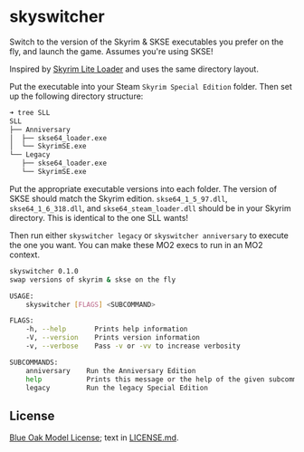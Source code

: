 # skyswitcher

Switch to the version of the Skyrim & SKSE executables you prefer on the fly, and launch the game. Assumes you're using SKSE!

Inspired by [Skyrim Lite Loader](https://www.nexusmods.com/skyrimspecialedition/mods/58271) and uses the same directory layout.

Put the executable into your Steam `Skyrim Special Edition` folder. Then set up the following directory structure:

```sh
➜ tree SLL
SLL
├── Anniversary
│  ├── skse64_loader.exe
│  └── SkyrimSE.exe
└── Legacy
   ├── skse64_loader.exe
   └── SkyrimSE.exe
```

Put the appropriate executable versions into each folder. The version of SKSE should match the Skyrim edition. `skse64_1_5_97.dll`, `skse64_1_6_318.dll`, and `skse64_steam_loader.dll` should be in your Skyrim directory. This is identical to the one SLL wants!

Then run either `skyswitcher legacy` or `skyswitcher anniversary` to execute the one you want. You can make these MO2 execs to run in an MO2 context.

```sh
skyswitcher 0.1.0
swap versions of skyrim & skse on the fly

USAGE:
    skyswitcher [FLAGS] <SUBCOMMAND>

FLAGS:
    -h, --help       Prints help information
    -V, --version    Prints version information
    -v, --verbose    Pass -v or -vv to increase verbosity

SUBCOMMANDS:
    anniversary    Run the Anniversary Edition
    help           Prints this message or the help of the given subcommand(s)
    legacy         Run the legacy Special Edition
```

## License

[Blue Oak Model License](https://blueoakcouncil.org/license/1.0.0); text in [LICENSE.md](./LICENSE.md).
